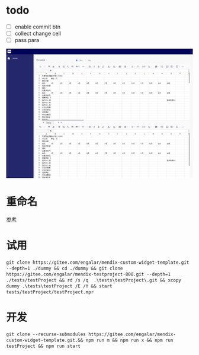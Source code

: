 # todo

-   [ ] enable commit btn
-   [ ] collect change cell
-   [ ] pass para

![demo](img/demo.png)

# 重命名

[参考](https://github.com/engalar/mendix-custom-widget-radar/commit/07fd0dfb69b781c0b31cdb5502678304c954383c)

# 试用

```
git clone https://gitee.com/engalar/mendix-custom-widget-template.git --depth=1 ./dummy && cd ./dummy && git clone https://gitee.com/engalar/mendix-testproject-800.git --depth=1 ./tests/testProject && rd /s /q  .\tests\testProject\.git && xcopy dummy .\tests\testProject /E /Y && start tests/testProject/testProject.mpr
```

# 开发

```
git clone --recurse-submodules https://gitee.com/engalar/mendix-custom-widget-template.git.&& npm run m && npm run x && npm run testProject && npm run start
```
